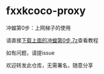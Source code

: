 # fxxkcoco-proxy
冲蝗第0步：上网梯子的使用

请直接[下载上面的冲蝗第0步.7z](https://github.com/kbtghbf/fxxkcoco-proxy/raw/main/%E5%86%B2%E8%9D%97%E7%AC%AC0%E6%AD%A5.7z)查看教程

如有问题，请提issue

欢迎转发此仓库，无需署名，随意分享
